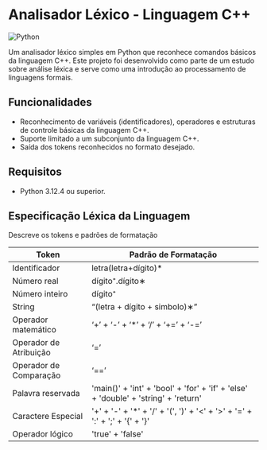 # Analisador Léxico - Linguagem C++

![Python](https://img.shields.io/badge/Python-3.12%2B-blue)

Um analisador léxico simples em Python que reconhece comandos básicos da linguagem C++. Este projeto foi desenvolvido como parte de um estudo sobre análise léxica e serve como 
uma introdução ao processamento de linguagens formais.

## Funcionalidades

- Reconhecimento de variáveis (identificadores), operadores e estruturas de controle básicas da linguagem C++.
- Suporte limitado a um subconjunto da linguagem C++.
- Saída dos tokens reconhecidos no formato desejado.

## Requisitos

- Python 3.12.4 ou superior.

## Especificação Léxica da Linguagem
Descreve os tokens e padrões de formatação

| Token | Padrão de Formatação |
|-----|--------------------|
| Identificador | letra(letra+dígito)* |
| Número real | dígito⁺.dígito∗ |
| Número inteiro | dígito⁺ |
| String | “(letra + dígito + simbolo)∗” |
| Operador matemático| ‘+’ + ‘-’ + ‘*’ + ‘/’ + ‘+=’ + ‘-=’|
| Operador de Atribuição | ‘=’ |
| Operador de Comparação | ‘==’ |
| Palavra reservada | 'main()' + 'int' + 'bool' + 'for' + 'if' + 'else' + 'double' + 'string' + 'return' |
| Caractere Especial | '+' + '-' + '*' + '/' + '(', ')' + '<' + '>' + '=' + ':' + ';' + '{' + '}' |
| Operador lógico | 'true' + 'false' |

<!--| Palavra Reservada | letra(letra⁺) + letra(letra⁺) ‘(’ ‘)’ | -->



